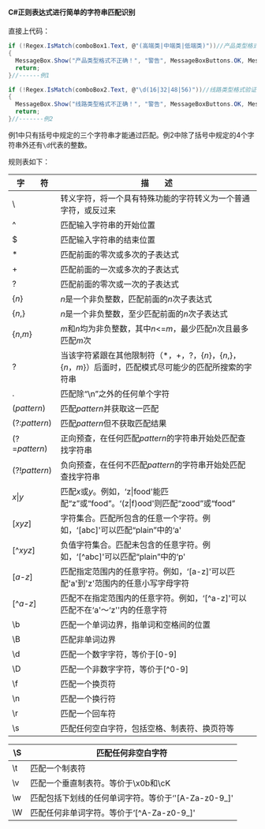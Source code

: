 #### C#正则表达式进行简单的字符串匹配识别

直接上代码：

```csharp
if (!Regex.IsMatch(comboBox1.Text, @"(高端类|中端类|低端类)"))//产品类型格式验证
{
  MessageBox.Show("产品类型格式不正确！", "警告", MessageBoxButtons.OK, MessageBoxIcon.Error);
  return;
}//------例1

if (!Regex.IsMatch(comboBox2.Text, @"\d(16|32|48|56)"))//线路类型格式验证
{
  MessageBox.Show("线路类型格式不正确！", "警告", MessageBoxButtons.OK, MessageBoxIcon.Error);
  return;
}//-------例2

```

例1中只有括号中规定的三个字符串才能通过匹配。例2中除了括号中规定的4个字符串外还有`\d`代表的整数。

规则表如下：

| 字　　符          | 描　　述                                     |
| ------------- | ---------------------------------------- |
| \             | 转义字符，将一个具有特殊功能的字符转义为一个普通字符，或反过来          |
| ^             | 匹配输入字符串的开始位置                             |
| $             | 匹配输入字符串的结束位置                             |
| *             | 匹配前面的零次或多次的子表达式                          |
| +             | 匹配前面的一次或多次的子表达式                          |
| ?             | 匹配前面的零次或一次的子表达式                          |
| {*n*}         | *n*是一个非负整数，匹配前面的*n*次子表达式                 |
| {*n*,}        | *n*是一个非负整数，至少匹配前面的*n*次子表达式               |
| {*n*,*m*}     | *m*和*n*均为非负整数，其中*n*<=*m*，最少匹配*n*次且最多匹配*m*次 |
| ?             | 当该字符紧跟在其他限制符（*，+，?，{*n*}，{*n*,}，{*n*，*m*}）后面时，匹配模式尽可能少的匹配所搜索的字符串 |
| .             | 匹配除“\n”之外的任何单个字符                         |
| (*pattern*)   | 匹配*pattern*并获取这一匹配                       |
| (?:*pattern*) | 匹配*pattern*但不获取匹配结果                      |
| (?=*pattern*) | 正向预查，在任何匹配*pattern*的字符串开始处匹配查找字符串        |
| (?!*pattern*) | 负向预查，在任何不匹配*pattern*的字符串开始处匹配查找字符串       |
| *x*\|*y*      | 匹配*x*或*y*。例如，‘z\|food'能匹配“z”或“food”。‘(z\|f)ood'则匹配“zood”或“food” |
| [*xyz*]       | 字符集合。匹配所包含的任意一个字符。例如，‘[abc]'可以匹配“plain”中的‘a' |
| [^*xyz*]      | 负值字符集合。匹配未包含的任意字符。例如，‘[^abc]'可以匹配“plain”中的‘p' |
| [*a-z*]       | 匹配指定范围内的任意字符。例如，‘[a-z]'可以匹配'a'到'z'范围内的任意小写字母字符 |
| [^*a-z*]      | 匹配不在指定范围内的任意字符。例如，‘[^a-z]'可以匹配不在‘a'～‘z''内的任意字符 |
| \b            | 匹配一个单词边界，指单词和空格间的位置                      |
| \B            | 匹配非单词边界                                  |
| \d            | 匹配一个数字字符，等价于[0-9]                        |
| \D            | 匹配一个非数字字符，等价于[^0-9]                      |
| \f            | 匹配一个换页符                                  |
| \n            | 匹配一个换行符                                  |
| \r            | 匹配一个回车符                                  |
| \s            | 匹配任何空白字符，包括空格、制表符、换页符等                   |

| \S   | 匹配任何非空白字符                         |
| ---- | --------------------------------- |
| \t   | 匹配一个制表符                           |
| \v   | 匹配一个垂直制表符。等价于\x0b和\cK             |
| \w   | 匹配包括下划线的任何单词字符。等价于‘'[A-Za-z0-9_]' |
| \W   | 匹配任何非单词字符。等价于‘[^A-Za-z0-9_]'      |